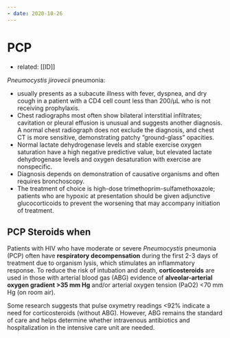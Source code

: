 ```yaml
---
- date: 2020-10-26
---
```


# PCP

- related: [[ID]]

<!-- PCP and HIV, when, imaging, diagnosis, rx -->

_Pneumocystis jirovecii_ pneumonia:

- usually presents as a subacute illness with fever, dyspnea, and dry cough in a patient with a CD4 cell count less than 200/µL who is not receiving prophylaxis.
- Chest radiographs most often show bilateral interstitial infiltrates; cavitation or pleural effusion is unusual and suggests another diagnosis. A normal chest radiograph does not exclude the diagnosis, and chest CT is more sensitive, demonstrating patchy “ground-glass” opacities.
- Normal lactate dehydrogenase levels and stable exercise oxygen saturation have a high negative predictive value, but elevated lactate dehydrogenase levels and oxygen desaturation with exercise are nonspecific.
- Diagnosis depends on demonstration of causative organisms and often requires bronchoscopy.
- The treatment of choice is high-dose trimethoprim-sulfamethoxazole; patients who are hypoxic at presentation should be given adjunctive glucocorticoids to prevent the worsening that may accompany initiation of treatment.

## PCP Steroids when

<!-- PCP pneumonia steroids when -->

Patients with HIV who have moderate or severe _Pneumocystis_ pneumonia (PCP) often have **respiratory decompensation** during the first 2-3 days of treatment due to organism lysis, which  stimulates an inflammatory response. To reduce the risk of intubation  and death, **corticosteroids** are used in those with arterial blood gas (ABG) evidence of **alveolar-arterial oxygen gradient >35 mm Hg** and/or arterial oxygen tension (PaO2) <70 mm Hg (on room air).

Some research suggests that pulse oxymetry readings <92% indicate a need  for corticosteroids (without ABG). However, ABG remains the standard of care and helps determine whether intravenous antibiotics and  hospitalization in the intensive care unit are needed.
